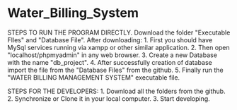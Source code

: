 # Water_Billing_System

STEPS TO RUN THE PROGRAM DIRECTLY.
Download the folder "Executable FIles" and "Database File".
After downloading:
	1. First you should have MySql services running via xampp or other similar application.
	2. Then open "localhost/phpmyadmin" in any web browser.
	3. Create a new Database with the name "db_project".
	4. After successfully creation of database import the file from the "Database Files" from the github.
	5. Finally run the "WATER BILLING MANAGEMENT SYSTEM" executable file.
	

STEPS FOR THE DEVELOPERS:
	1. Download all the folders from the github.
	2. Synchronize or Clone it in your local computer.
	3. Start developing.
	

